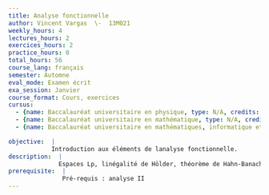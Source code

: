 ```yaml
---
title: Analyse fonctionnelle
author: Vincent Vargas  \-  13M021
weekly_hours: 4
lectures_hours: 2
exercices_hours: 2
practice_hours: 0
total_hours: 56
course_lang: français
semester: Automne
eval_mode: Examen écrit
exa_session: Janvier
course_format: Cours, exercices
cursus:
  - {name: Baccalauréat universitaire en physique, type: N/A, credits: 5}
  - {name: Baccalauréat universitaire en mathématique, type: N/A, credits: 6}
  - {name: Baccalauréat universitaire en mathématiques, informatique et sciences numériques, type: N/A, credits: 5}

objective:  |
            Introduction aux éléments de lanalyse fonctionnelle.
description:  |
              Espaces Lp, linégalité de Hölder, théorème de Hahn-Banach, lespace dual topologique, espaces réflexifs, théorème de Baire, espaces de Baire, théorème de Banach-Steinhaus, théorème de lapplication ouverte, théorème disomorphisme de Banach, théorème du graphe fermé, espaces de Hilbert, bases de Hilbert, théorème de représentation de Riesz, topologie faible, topologie faible, théorème de Alaoglou.
prerequisite:  |
               Pré-requis : analyse II
---
```

